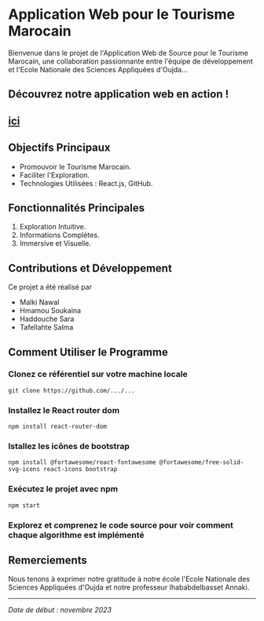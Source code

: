 # Application Web pour le Tourisme Marocain

Bienvenue dans le projet de l'Application Web de Source pour le Tourisme Marocain, une collaboration passionnante entre l'équipe de développement et l'Ecole Nationale des Sciences Appliquées d'Oujda...

## Découvrez notre application web en action !
## [ici](https://clipchamp.com/watch/UZldRyqT5aE)

## Objectifs Principaux
- Promouvoir le Tourisme Marocain.
- Faciliter l'Exploration.
- Technologies Utilisées : React.js, GitHub.

## Fonctionnalités Principales
1. Exploration Intuitive.
2. Informations Complètes.
3. Immersive et Visuelle.

## Contributions et Développement
Ce projet a été réalisé par
- Malki Nawal
- Hmamou Soukaina
- Haddouche Sara
- Tafellahte Salma


## Comment Utiliser le Programme
### Clonez ce référentiel sur votre machine locale
``` git clone https://github.com/.../... ```
### Installez le React router dom
``` npm install react-router-dom ```
### Istallez les icônes de bootstrap
``` npm install @fortawesome/react-fontawesome @fortawesome/free-solid-svg-icons react-icons bootstrap ```
### Exécutez le projet avec npm
``` npm start ```
### Explorez et comprenez le code source pour voir comment chaque algorithme est implémenté


## Remerciements
Nous tenons à exprimer notre gratitude à notre école l'Ecole Nationale des Sciences Appliquées d'Oujda et notre professeur Ihababdelbasset Annaki.

---

*Date de début : novembre 2023*

